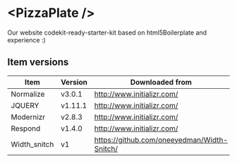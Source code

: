 # &lt;PizzaPlate /&gt;

Our website codekit-ready-starter-kit based on html5Boilerplate and experience :)

## Item versions
| Item | Version | Downloaded from |
| ------ | ------- | --- |
| Normalize | v3.0.1 | http://www.initializr.com/
| JQUERY | v1.11.1 | http://www.initializr.com/
| Modernizr | v2.8.3 | http://www.initializr.com/
| Respond | v1.4.0 | http://www.initializr.com/
| Width_snitch | v1 | https://github.com/oneeyedman/Width-Snitch/
